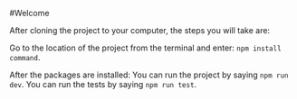 #Welcome

After cloning the project to your computer, the steps you will take are:

Go to the location of the project from the terminal and enter:
`npm install command`.

After the packages are installed:
You can run the project by saying `npm run dev`.
You can run the tests by saying `npm run test`.